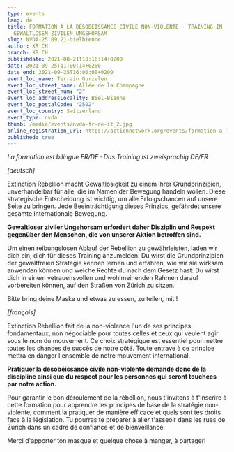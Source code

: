 ```yaml
---
type: events
lang: de
title: FORMATION À LA DÉSOBÉISSANCE CIVILE NON-VIOLENTE · TRAINING IN
  GEWALTLOSEM ZIVILEN UNGEHORSAM
slug: NVDA-25.09.21-bielbienne
author: XR CH
branch: XR CH
publishdate: 2021-08-21T10:16:14+0200
date: 2021-09-25T11:00:14+0200
date_end: 2021-09-25T16:00:00+0200
event_loc_name: Terrain Gurzelen
event_loc_street_name: Allée de la Champagne
event_loc_street_num: "2"
event_loc_addressLocality: Biel-Bienne
event_loc_postalCode: "2502"
event_loc_country: Switzerland
event_type: nvda
thumb: /media/events/nvda-fr-de-it_2.jpg
online_registration_url: https://actionnetwork.org/events/formation-a-la-desobeissance-civile-non-violente-training-in-gewaltlosem-zivilen-ungehorsam
published: true
---
```

*La formation est bilingue FR/DE · Das Training ist zweisprachig DE/FR*

*\[deutsch]*

Extinction Rebellion macht Gewaltlosigkeit zu einem ihrer Grundprinzipien, unverhandelbar für alle, die im Namen der Bewegung handeln wollen. Diese strategische Entscheidung ist wichtig, um alle Erfolgschancen auf unsere Seite zu bringen. Jede Beeinträchtigung dieses Prinzips, gefährdet unsere gesamte internationale Bewegung.

**Gewaltloser ziviler Ungehorsam erfordert daher Disziplin und Respekt gegenüber den Menschen, die von unserer Aktion betroffen sind.**

Um einen reibungslosen Ablauf der Rebellion zu gewährleisten, laden wir dich ein, dich für dieses Training anzumelden. Du wirst die Grundprinzipien der gewaltfreien Strategie kennen lernen und erfahren, wie wir sie wirksam anwenden können und welche Rechte du nach dem Gesetz hast. Du wirst dich in einem vetrauensvollen und wohlmeinenden Rahmen darauf vorbereiten können, auf den Straßen von Zürich zu sitzen.

Bitte bring deine Maske und etwas zu essen, zu teilen, mit !

*\[français]*

Extinction Rebellion fait de la non-violence l'un de ses principes fondamentaux, non négociable pour toutes celles et ceux qui veulent agir sous le nom du mouvement. Ce choix stratégique est essentiel pour mettre toutes les chances de succès de notre côté. Toute entrave à ce principe mettra en danger l'ensemble de notre mouvement international. 

**Pratiquer la désobéissance civile non-violente demande donc de la discipline ainsi que du respect pour les personnes qui seront touchées par notre action.**

Pour garantir le bon déroulement de la rébellion, nous t'invitons à t'inscrire à cette formation pour apprendre les principes de base de la stratégie non-violente, comment la pratiquer de manière efficace et quels sont tes droits face à la législation. Tu pourras te préparer à aller t'asseoir dans les rues de Zurich dans un cadre de confiance et de bienveillance. 

Merci d'apporter ton masque et quelque chose à manger, à partager!